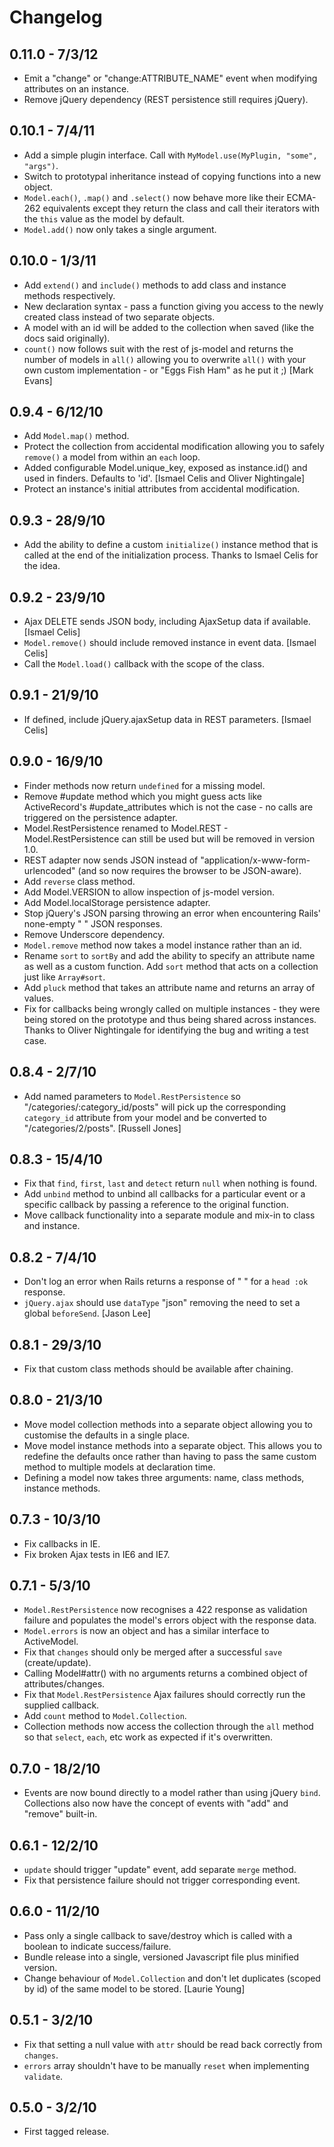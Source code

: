# Changelog

## 0.11.0 - 7/3/12

 * Emit a "change" or "change:ATTRIBUTE_NAME" event when modifying attributes on an instance.
 * Remove jQuery dependency (REST persistence still requires jQuery).

## 0.10.1 - 7/4/11

 * Add a simple plugin interface. Call with `MyModel.use(MyPlugin, "some", "args")`.
 * Switch to prototypal inheritance instead of copying functions into a new object.
 * `Model.each()`, `.map()` and `.select()` now behave more like their ECMA-262 equivalents except they return the class and call their iterators with the `this` value as the model by default.
 * `Model.add()` now only takes a single argument.

## 0.10.0 - 1/3/11

 * Add `extend()` and `include()` methods to add class and instance methods respectively.
 * New declaration syntax - pass a function giving you access to the newly created class instead of two separate objects.
 * A model with an id will be added to the collection when saved (like the docs said originally).
 * `count()` now follows suit with the rest of js-model and returns the number of models in `all()` allowing you to overwrite `all()` with your own custom implementation - or "Eggs Fish Ham" as he put it ;) [Mark Evans]

## 0.9.4 - 6/12/10

 * Add `Model.map()` method.
 * Protect the collection from accidental modification allowing you to safely `remove()` a model from within an `each` loop.
 * Added configurable Model.unique_key, exposed as instance.id() and used in finders. Defaults to 'id'. [Ismael Celis and Oliver Nightingale]
 * Protect an instance's initial attributes from accidental modification.

## 0.9.3 - 28/9/10

* Add the ability to define a custom `initialize()` instance method that is called at the end of the initialization process. Thanks to Ismael Celis for the idea.

## 0.9.2 - 23/9/10

* Ajax DELETE sends JSON body, including AjaxSetup data if available. [Ismael Celis]
* `Model.remove()` should include removed instance in event data. [Ismael Celis]
* Call the `Model.load()` callback with the scope of the class.

## 0.9.1 - 21/9/10

* If defined, include jQuery.ajaxSetup data in REST parameters. [Ismael Celis]

## 0.9.0 - 16/9/10

* Finder methods now return `undefined` for a missing model.
* Remove #update method which you might guess acts like ActiveRecord's #update_attributes which is not the case - no calls are triggered on the persistence adapter.
* Model.RestPersistence renamed to Model.REST - Model.RestPersistence can still be used but will be removed in version 1.0.
* REST adapter now sends JSON instead of "application/x-www-form-urlencoded" (and so now requires the browser to be JSON-aware).
* Add `reverse` class method.
* Add Model.VERSION to allow inspection of js-model version.
* Add Model.localStorage persistence adapter.
* Stop jQuery's JSON parsing throwing an error when encountering Rails' none-empty " " JSON responses.
* Remove Underscore dependency.
* `Model.remove` method now takes a model instance rather than an id.
* Rename `sort` to `sortBy` and add the ability to specify an attribute name as well as a custom function. Add `sort` method that acts on a collection just like `Array#sort`.
* Add `pluck` method that takes an attribute name and returns an array of values.
* Fix for callbacks being wrongly called on multiple instances - they were being stored on the prototype and thus being shared across instances. Thanks to Oliver Nightingale for identifying the bug and writing a test case.

## 0.8.4 - 2/7/10

* Add named parameters to `Model.RestPersistence` so "/categories/:category_id/posts" will pick up the corresponding `category_id` attribute from your model and be converted to "/categories/2/posts". [Russell Jones]

## 0.8.3 - 15/4/10

* Fix that `find`, `first`, `last` and `detect` return `null` when nothing is found.
* Add `unbind` method to unbind all callbacks for a particular event or a specific callback by passing a reference to the original function.
* Move callback functionality into a separate module and mix-in to class and instance.

## 0.8.2 - 7/4/10

* Don't log an error when Rails returns a response of " " for a `head :ok` response.
* `jQuery.ajax` should use `dataType` "json" removing the need to set a global `beforeSend`. [Jason Lee]

## 0.8.1 - 29/3/10

* Fix that custom class methods should be available after chaining.

## 0.8.0 - 21/3/10

* Move model collection methods into a separate object allowing you to customise the defaults in a single place.
* Move model instance methods into a separate object. This allows you to redefine the defaults once rather than having to pass the same custom method to multiple models at declaration time.
* Defining a model now takes three arguments: name, class methods, instance methods.

## 0.7.3 - 10/3/10

* Fix callbacks in IE.
* Fix broken Ajax tests in IE6 and IE7.

## 0.7.1 - 5/3/10

* `Model.RestPersistence` now recognises a 422 response as validation failure and populates the model's errors object with the response data.
* `Model.errors` is now an object and has a similar interface to ActiveModel.
* Fix that `changes` should only be merged after a successful `save` (create/update).
* Calling Model#attr() with no arguments returns a combined object of attributes/changes.
* Fix that `Model.RestPersistence` Ajax failures should correctly run the supplied callback.
* Add `count` method to `Model.Collection`.
* Collection methods now access the collection through the `all` method so that `select`, `each`, etc work as expected if it's overwritten.

## 0.7.0 - 18/2/10

* Events are now bound directly to a model rather than using jQuery `bind`. Collections also now have the concept of events with "add" and "remove" built-in.

## 0.6.1 - 12/2/10

* `update` should trigger "update" event, add separate `merge` method.
* Fix that persistence failure should not trigger corresponding event.

## 0.6.0 - 11/2/10

* Pass only a single callback to save/destroy which is called with a boolean to indicate success/failure.
* Bundle release into a single, versioned Javascript file plus minified version.
* Change behaviour of `Model.Collection` and don't let duplicates (scoped by id) of the same model to be stored. [Laurie Young]

## 0.5.1 - 3/2/10

* Fix that setting a null value with `attr` should be read back correctly from `changes`.
* `errors` array shouldn't have to be manually `reset` when implementing `validate`.

## 0.5.0 - 3/2/10

* First tagged release.
